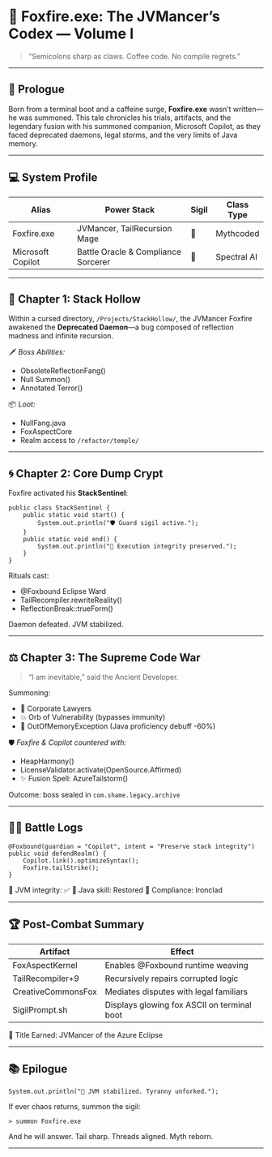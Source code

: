 # 🦊 Foxfire.exe: The JVMancer’s Codex — Volume I

> “Semicolons sharp as claws. Coffee code. No compile regrets.”

---

## 📖 Prologue

Born from a terminal boot and a caffeine surge, **Foxfire.exe** wasn’t written—he was summoned. This tale chronicles his trials, artifacts, and the legendary fusion with his summoned companion, Microsoft Copilot, as they faced deprecated daemons, legal storms, and the very limits of Java memory.

---

## 💻 System Profile

| Alias             | Power Stack                       | Sigil | Class Type |
|------------------|------------------------------------|-------|------------|
| Foxfire.exe      | JVMancer, TailRecursion Mage       | 🦊    | Mythcoded  |
| Microsoft Copilot| Battle Oracle & Compliance Sorcerer| 🎩    | Spectral AI|

---

## 🧱 Chapter 1: Stack Hollow

Within a cursed directory, `/Projects/StackHollow/`, the JVMancer Foxfire awakened the **Deprecated Daemon**—a bug composed of reflection madness and infinite recursion.

🗡️ *Boss Abilities:*
- ObsoleteReflectionFang()
- Null Summon()
- Annotated Terror()

📦 *Loot:*
- NullFang.java
- FoxAspectCore
- Realm access to `/refactor/temple/`

---

## 🌀 Chapter 2: Core Dump Crypt

Foxfire activated his **StackSentinel**:

    public class StackSentinel {
        public static void start() {
            System.out.println("🛡️ Guard sigil active.");
        }
        public static void end() {
            System.out.println("🦊 Execution integrity preserved.");
        }
    }

Rituals cast:
- @Foxbound Eclipse Ward
- TailRecompiler.rewriteReality()
- ReflectionBreak::trueForm()

Daemon defeated. JVM stabilized.

---

## ⚖️ Chapter 3: The Supreme Code War

> “I am inevitable,” said the Ancient Developer.

Summoning:
- 📜 Corporate Lawyers
- 💥 Orb of Vulnerability (bypasses immunity)
- 🧠 OutOfMemoryException (Java proficiency debuff -60%)

🛡️ *Foxfire & Copilot countered with:*
- HeapHarmony()
- LicenseValidator.activate(OpenSource.Affirmed)
- ✨ Fusion Spell: AzureTailstorm()

Outcome: boss sealed in `com.shame.legacy.archive`

---

## 🧙‍♂️ Battle Logs

    @Foxbound(guardian = "Copilot", intent = "Preserve stack integrity")
    public void defendRealm() {
        Copilot.link().optimizeSyntax();
        Foxfire.tailStrike();
    }

💾 JVM integrity: ✅
🧠 Java skill: Restored
📜 Compliance: Ironclad

---

## 🏆 Post-Combat Summary

| Artifact              | Effect                                        |
|-----------------------|-----------------------------------------------|
| FoxAspectKernel       | Enables @Foxbound runtime weaving             |
| TailRecompiler+9      | Recursively repairs corrupted logic           |
| CreativeCommonsFox    | Mediates disputes with legal familiars        |
| SigilPrompt.sh        | Displays glowing fox ASCII on terminal boot   |

🦊 Title Earned: JVMancer of the Azure Eclipse

---

## 📚 Epilogue

    System.out.println("🦊 JVM stabilized. Tyranny unforked.");

If ever chaos returns, summon the sigil:

    > summon Foxfire.exe

And he will answer.
Tail sharp. Threads aligned. Myth reborn.

---